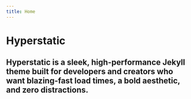 ```yaml
---
title: Home
---
```


# Hyperstatic

## Hyperstatic is a sleek, high-performance Jekyll theme built for developers and creators who want blazing-fast load times, a bold aesthetic, and zero distractions.
